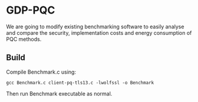 # GDP-PQC

We are going to modify existing benchmarking software to easily analyse and compare the security,
implementation costs and energy consumption of PQC methods.

## Build

Compile Benchmark.c using:

    gcc Benchmark.c client-pq-tls13.c -lwolfssl -o Benchmark

Then run Benchmark executable as normal.